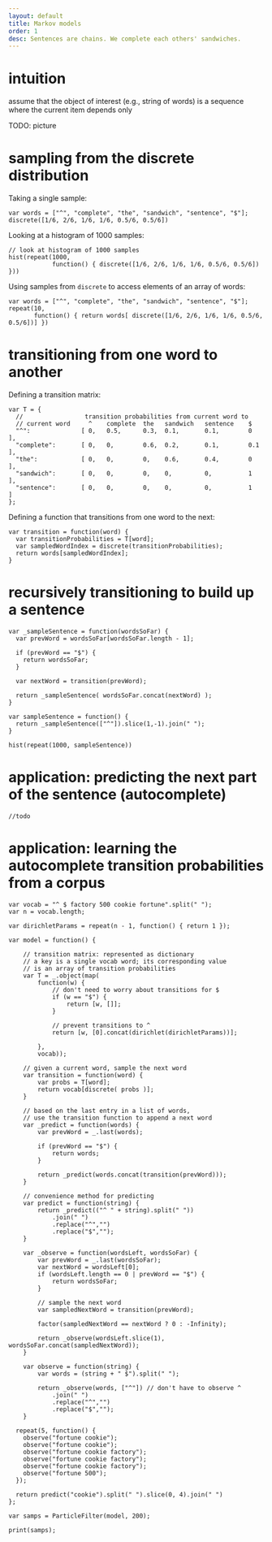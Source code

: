 ```yaml
---
layout: default
title: Markov models
order: 1
desc: Sentences are chains. We complete each others' sandwiches.
---
```


# intuition

assume that the object of interest (e.g., string of words) is a sequence where the current item depends only 

TODO: picture

# sampling from the discrete distribution

Taking a single sample:

~~~~
var words = ["^", "complete", "the", "sandwich", "sentence", "$"];
discrete([1/6, 2/6, 1/6, 1/6, 0.5/6, 0.5/6])
~~~~

Looking at a histogram of 1000 samples:

~~~~
// look at histogram of 1000 samples
hist(repeat(1000,
            function() { discrete([1/6, 2/6, 1/6, 1/6, 0.5/6, 0.5/6]) })) 
~~~~

Using samples from `discrete` to access elements of an array of words:

~~~~
var words = ["^", "complete", "the", "sandwich", "sentence", "$"];
repeat(10,
       function() { return words[ discrete([1/6, 2/6, 1/6, 1/6, 0.5/6, 0.5/6])] })
~~~~

# transitioning from one word to another

Defining a transition matrix:

~~~~
var T = {
  //                 transition probabilities from current word to
  // current word     ^    complete  the   sandwich   sentence    $
  "^":              [ 0,   0.5,      0.3,  0.1,       0.1,        0   ],
  "complete":       [ 0,   0,        0.6,  0.2,       0.1,        0.1 ],
  "the":            [ 0,   0,        0,    0.6,       0.4,        0   ],
  "sandwich":       [ 0,   0,        0,    0,         0,          1   ],
  "sentence":       [ 0,   0,        0,    0,         0,          1   ] 
};
~~~~

Defining a function that transitions from one word to the next:

~~~~
var transition = function(word) {
  var transitionProbabilities = T[word];
  var sampledWordIndex = discrete(transitionProbabilities);
  return words[sampledWordIndex];
}
~~~~

# recursively transitioning to build up a sentence

~~~~
var _sampleSentence = function(wordsSoFar) {
  var prevWord = wordsSoFar[wordsSoFar.length - 1];
  
  if (prevWord == "$") {
    return wordsSoFar;
  }
  
  var nextWord = transition(prevWord);
  
  return _sampleSentence( wordsSoFar.concat(nextWord) );
}

var sampleSentence = function() {
  return _sampleSentence(["^"]).slice(1,-1).join(" ");
}

hist(repeat(1000, sampleSentence))
~~~~

# application: predicting the next part of the sentence (autocomplete)

~~~~
//todo
~~~~

# application: learning the autocomplete transition probabilities from a corpus

~~~~
var vocab = "^ $ factory 500 cookie fortune".split(" ");
var n = vocab.length;

var dirichletParams = repeat(n - 1, function() { return 1 });

var model = function() {

    // transition matrix: represented as dictionary
    // a key is a single vocab word; its corresponding value
    // is an array of transition probabilities
    var T = _.object(map(
        function(w) {
            // don't need to worry about transitions for $
            if (w == "$") {
                return [w, []];
            }

            // prevent transitions to ^ 
            return [w, [0].concat(dirichlet(dirichletParams))]; 

        },
        vocab));

    // given a current word, sample the next word
    var transition = function(word) {
        var probs = T[word];
        return vocab[discrete( probs )];
    }

    // based on the last entry in a list of words,
    // use the transition function to append a next word
    var _predict = function(words) {
        var prevWord = _.last(words);

        if (prevWord == "$") {
            return words;
        }

        return _predict(words.concat(transition(prevWord))); 
    }

    // convenience method for predicting
    var predict = function(string) {
        return _predict(("^ " + string).split(" "))
            .join(" ")
            .replace("^","")
            .replace("$","");
    }

    var _observe = function(wordsLeft, wordsSoFar) {
        var prevWord = _.last(wordsSoFar);
        var nextWord = wordsLeft[0];
        if (wordsLeft.length == 0 | prevWord == "$") {
            return wordsSoFar;
        } 

        // sample the next word
        var sampledNextWord = transition(prevWord);

        factor(sampledNextWord == nextWord ? 0 : -Infinity);
        
        return _observe(wordsLeft.slice(1), wordsSoFar.concat(sampledNextWord));
    }

    var observe = function(string) {
        var words = (string + " $").split(" ");

        return _observe(words, ["^"]) // don't have to observe ^
            .join(" ")
            .replace("^","")
            .replace("$","");
    }

  repeat(5, function() {
    observe("fortune cookie");
    observe("fortune cookie");
    observe("fortune cookie factory");
    observe("fortune cookie factory");
    observe("fortune cookie factory");
    observe("fortune 500");
  });

  return predict("cookie").split(" ").slice(0, 4).join(" ")
};

var samps = ParticleFilter(model, 200);

print(samps);
~~~~
